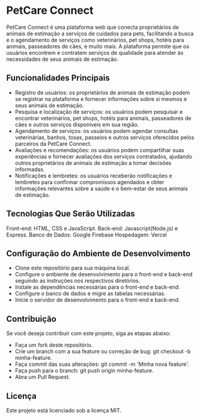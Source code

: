 # PetCare Connect
PetCare Connect é uma plataforma web que conecta proprietários de animais de estimação a serviços de cuidados para pets, facilitando a busca e o agendamento de serviços como veterinários, pet shops, hotéis para animais, passeadores de cães, e muito mais. A plataforma permite que os usuários encontrem e contratem serviços de qualidade para atender às necessidades de seus animais de estimação.

## Funcionalidades Principais
- Registro de usuários: os proprietários de animais de estimação podem se registrar na plataforma e fornecer informações sobre si mesmos e seus animais de estimação.
- Pesquisa e localização de serviços: os usuários podem pesquisar e encontrar veterinários, pet shops, hotéis para animais, passeadores de cães e outros serviços disponíveis em sua região.
- Agendamento de serviços: os usuários podem agendar consultas veterinárias, banhos, tosas, passeios e outros serviços oferecidos pelos parceiros da PetCare Connect.
- Avaliações e recomendações: os usuários podem compartilhar suas experiências e fornecer avaliações dos serviços contratados, ajudando outros proprietários de animais de estimação a tomar decisões informadas.
- Notificações e lembretes: os usuários receberão notificações e lembretes para confirmar compromissos agendados e obter informações relevantes sobre a saúde e o bem-estar de seus animais de estimação.

## Tecnologias Que Serão Utilizadas
Front-end: HTML, CSS e JavaScript.
Back-end: Javascript(Node.js) e Express.
Banco de Dados: Google Firebase
Hospedagem: Vercel

## Configuração do Ambiente de Desenvolvimento
- Clone este repositório para sua máquina local.
- Configure o ambiente de desenvolvimento para o front-end e back-end seguindo as instruções nos respectivos diretórios.
- Instale as dependências necessárias para o front-end e back-end.
- Configure o banco de dados e migre as tabelas necessárias.
- Inicie o servidor de desenvolvimento para o front-end e back-end.

## Contribuição
Se você deseja contribuir com este projeto, siga as etapas abaixo:

- Faça um fork deste repositório.
- Crie um branch com a sua feature ou correção de bug: git checkout -b minha-feature.
- Faça commit das suas alterações: git commit -m 'Minha nova feature'.
- Faça push para o branch: git push origin minha-feature.
- Abra um Pull Request.

## Licença
Este projeto está licenciado sob a licença MIT.
